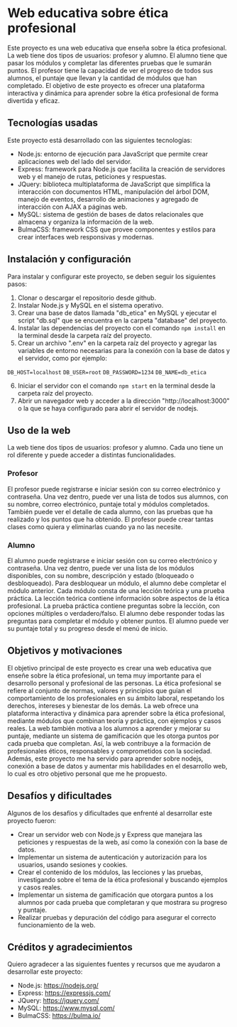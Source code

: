 # Web educativa sobre ética profesional

Este proyecto es una web educativa que enseña sobre la ética profesional. La web tiene dos tipos de usuarios: profesor y alumno. El alumno tiene que pasar los módulos y completar las diferentes pruebas que le sumarán puntos. El profesor tiene la capacidad de ver el progreso de todos sus alumnos, el puntaje que llevan y la cantidad de módulos que han completado. El objetivo de este proyecto es ofrecer una plataforma interactiva y dinámica para aprender sobre la ética profesional de forma divertida y eficaz.

## Tecnologías usadas

Este proyecto está desarrollado con las siguientes tecnologías:

- Node.js: entorno de ejecución para JavaScript que permite crear aplicaciones web del lado del servidor.
- Express: framework para Node.js que facilita la creación de servidores web y el manejo de rutas, peticiones y respuestas.
- JQuery: biblioteca multiplataforma de JavaScript que simplifica la interacción con documentos HTML, manipulación del árbol DOM, manejo de eventos, desarrollo de animaciones y agregado de interacción con AJAX a páginas web.
- MySQL: sistema de gestión de bases de datos relacionales que almacena y organiza la información de la web.
- BulmaCSS: framework CSS que provee componentes y estilos para crear interfaces web responsivas y modernas.

## Instalación y configuración

Para instalar y configurar este proyecto, se deben seguir los siguientes pasos:

1. Clonar o descargar el repositorio desde github.
2. Instalar Node.js y MySQL en el sistema operativo.
3. Crear una base de datos llamada "db_etica" en MySQL y ejecutar el script "db.sql" que se encuentra en la carpeta "database" del proyecto.
4. Instalar las dependencias del proyecto con el comando `npm install` en la terminal desde la carpeta raíz del proyecto.
5. Crear un archivo ".env" en la carpeta raíz del proyecto y agregar las variables de entorno necesarias para la conexión con la base de datos y el servidor, como por ejemplo:

`DB_HOST=localhost`
`DB_USER=root`
`DB_PASSWORD=1234`
`DB_NAME=db_etica`

6. Iniciar el servidor con el comando `npm start` en la terminal desde la carpeta raíz del proyecto.
7. Abrir un navegador web y acceder a la dirección "http://localhost:3000" o la que se haya configurado para abrir el servidor de nodejs.

## Uso de la web

La web tiene dos tipos de usuarios: profesor y alumno. Cada uno tiene un rol diferente y puede acceder a distintas funcionalidades.

### Profesor

El profesor puede registrarse e iniciar sesión con su correo electrónico y contraseña. Una vez dentro, puede ver una lista de todos sus alumnos, con su nombre, correo electrónico, puntaje total y módulos completados. También puede ver el detalle de cada alumno, con las pruebas que ha realizado y los puntos que ha obtenido. El profesor puede crear tantas clases como quiera y eliminarlas cuando ya no las necesite.

### Alumno

El alumno puede registrarse e iniciar sesión con su correo electrónico y contraseña. Una vez dentro, puede ver una lista de los módulos disponibles, con su nombre, descripción y estado (bloqueado o desbloqueado). Para desbloquear un módulo, el alumno debe completar el módulo anterior. Cada módulo consta de una lección teórica y una prueba práctica. La lección teórica contiene información sobre aspectos de la ética profesional. La prueba práctica contiene preguntas sobre la lección, con opciones múltiples o verdadero/falso. El alumno debe responder todas las preguntas para completar el módulo y obtener puntos. El alumno puede ver su puntaje total y su progreso desde el menú de inicio.

## Objetivos y motivaciones

El objetivo principal de este proyecto es crear una web educativa que enseñe sobre la ética profesional, un tema muy importante para el desarrollo personal y profesional de las personas. La ética profesional se refiere al conjunto de normas, valores y principios que guían el comportamiento de los profesionales en su ámbito laboral, respetando los derechos, intereses y bienestar de los demás. La web ofrece una plataforma interactiva y dinámica para aprender sobre la ética profesional, mediante módulos que combinan teoría y práctica, con ejemplos y casos reales. La web también motiva a los alumnos a aprender y mejorar su puntaje, mediante un sistema de gamificación que les otorga puntos por cada prueba que completan. Así, la web contribuye a la formación de profesionales éticos, responsables y comprometidos con la sociedad. Además, este proyecto me ha servido para aprender sobre nodejs, conexión a base de datos y aumentar mis habilidades en el desarrollo web, lo cual es otro objetivo personal que me he propuesto.

## Desafíos y dificultades

Algunos de los desafíos y dificultades que enfrenté al desarrollar este proyecto fueron:

- Crear un servidor web con Node.js y Express que manejara las peticiones y respuestas de la web, así como la conexión con la base de datos.
- Implementar un sistema de autenticación y autorización para los usuarios, usando sesiones y cookies.
- Crear el contenido de los módulos, las lecciones y las pruebas, investigando sobre el tema de la ética profesional y buscando ejemplos y casos reales.
- Implementar un sistema de gamificación que otorgara puntos a los alumnos por cada prueba que completaran y que mostrara su progreso y puntaje.
- Realizar pruebas y depuración del código para asegurar el correcto funcionamiento de la web.

## Créditos y agradecimientos

Quiero agradecer a las siguientes fuentes y recursos que me ayudaron a desarrollar este proyecto:

- Node.js: https://nodejs.org/
- Express: https://expressjs.com/
- JQuery: https://jquery.com/
- MySQL: https://www.mysql.com/
- BulmaCSS: https://bulma.io/
